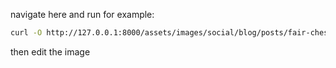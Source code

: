 

navigate here and run for example:

```bash
curl -O http://127.0.0.1:8000/assets/images/social/blog/posts/fair-chess-and-simultaneous-games.png
```

then edit the image